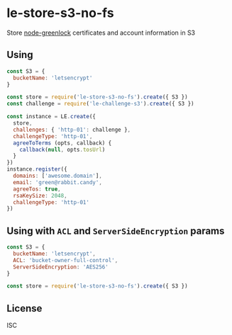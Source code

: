 # le-store-s3-no-fs

Store [node-greenlock](https://git.daplie.com/Daplie/node-greenlock) certificates and account information in S3

## Using

```js
const S3 = {
  bucketName: 'letsencrypt'
}

const store = require('le-store-s3-no-fs').create({ S3 })
const challenge = require('le-challenge-s3').create({ S3 })

const instance = LE.create({
  store,
  challenges: { 'http-01': challenge },
  challengeType: 'http-01',
  agreeToTerms (opts, callback) {
    callback(null, opts.tosUrl)
  }
})
instance.register({
  domains: ['awesome.domain'],
  email: 'green@rabbit.candy',
  agreeTos: true,
  rsaKeySize: 2048,
  challengeType: 'http-01'
})
```

## Using with `ACL` and `ServerSideEncryption` params

```js
const S3 = {
  bucketName: 'letsencrypt',
  ACL: 'bucket-owner-full-control',
  ServerSideEncryption: 'AES256'
}

const store = require('le-store-s3-no-fs').create({ S3 })
```

## License

ISC
